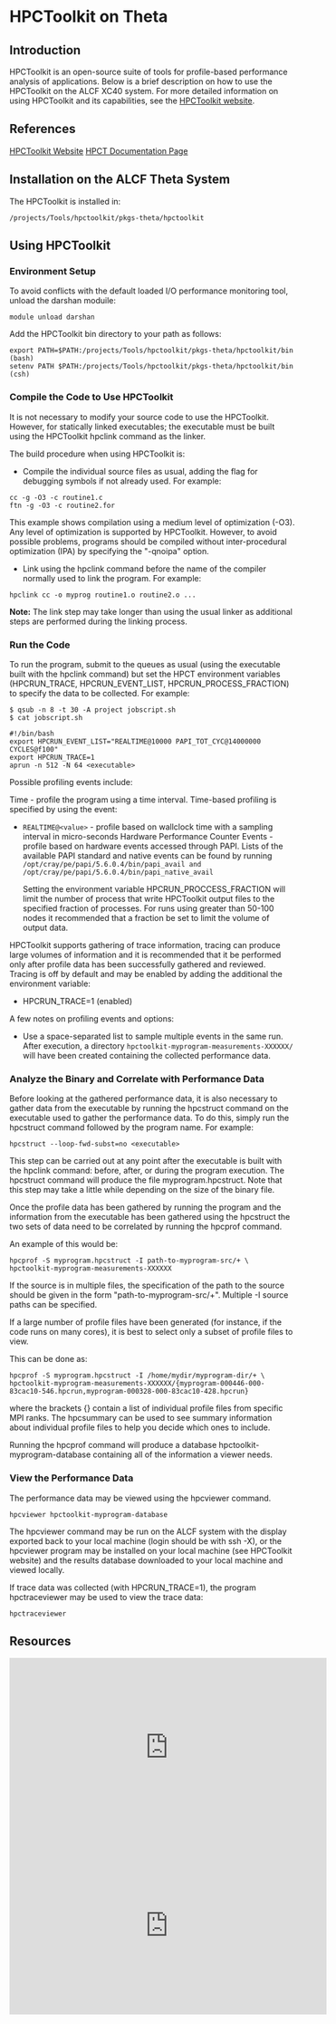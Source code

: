 # HPCToolkit on Theta
## Introduction
HPCToolkit is an open-source suite of tools for profile-based performance analysis of applications. Below is a brief description on how to use the HPCToolkit on the ALCF XC40 system. For more detailed information on using HPCToolkit and its capabilities, see the [HPCToolkit website](http://hpctoolkit.org/).

## References
[HPCToolkit Website](http://hpctoolkit.org)
[HPCT Documentation Page](http://hpctoolkit.org/documentation.html)

## Installation on the ALCF Theta System
The HPCToolkit is installed in:
```
/projects/Tools/hpctoolkit/pkgs-theta/hpctoolkit
```
## Using HPCToolkit
### Environment Setup
To avoid conflicts with the default loaded I/O performance monitoring tool, unload the darshan moduile:
```
module unload darshan
```
Add the HPCToolkit bin directory to your path as follows:
```
export PATH=$PATH:/projects/Tools/hpctoolkit/pkgs-theta/hpctoolkit/bin (bash) 
setenv PATH $PATH:/projects/Tools/hpctoolkit/pkgs-theta/hpctoolkit/bin (csh)
```
### Compile the Code to Use HPCToolkit
It is not necessary to modify your source code to use the HPCToolkit. However, for statically linked executables; the executable must be built using the HPCToolkit hpclink command as the linker.

The build procedure when using HPCToolkit is:
- Compile the individual source files as usual, adding the flag for debugging symbols if not already used. For example:
```
cc -g -O3 -c routine1.c 
ftn -g -O3 -c routine2.for
```
This example shows compilation using a medium level of optimization (-O3). Any level of optimization is supported by HPCToolkit. However, to avoid possible problems, programs should be compiled without inter-procedural optimization (IPA) by specifying the "-qnoipa" option.

- Link using the hpclink command before the name of the compiler normally used to link the program. For example:
```
hpclink cc -o myprog routine1.o routine2.o ...
```
**Note:** The link step may take longer than using the usual linker as additional steps are performed during the linking process.

### Run the Code
To run the program, submit to the queues as usual (using the executable built with the hpclink command) but set the HPCT environment variables (HPCRUN_TRACE, HPCRUN_EVENT_LIST, HPCRUN_PROCESS_FRACTION) to specify the data to be collected. For example:
```
$ qsub -n 8 -t 30 -A project jobscript.sh
$ cat jobscript.sh 

#!/bin/bash 
export HPCRUN_EVENT_LIST="REALTIME@10000 PAPI_TOT_CYC@14000000 CYCLES@f100" 
export HPCRUN_TRACE=1 
aprun -n 512 -N 64 <executable>
```
Possible profiling events include:

Time - profile the program using a time interval. Time-based profiling is specified by using the event:
- ```REALTIME@<value>``` - profile based on wallclock time with a sampling interval <value> in micro-seconds
  Hardware Performance Counter Events - profile based on hardware events accessed through PAPI. Lists of the available PAPI standard and native events can be found by running ```/opt/cray/pe/papi/5.6.0.4/bin/papi_avail and /opt/cray/pe/papi/5.6.0.4/bin/papi_native_avail``` 

  Setting the environment variable HPCRUN_PROCCESS_FRACTION will limit the number of process that write HPCToolkit output files to the specified fraction of processes. For runs using greater than 50-100 nodes it recommended that a fraction be set to limit the volume of output data.

HPCToolkit supports gathering of trace information, tracing can produce large volumes of information and it is recommended that it be performed only after profile data has been successfully gathered and reviewed. Tracing is off by default and may be enabled by adding the additional the environment variable:
 - HPCRUN_TRACE=1 (enabled)
  
A few notes on profiling events and options:
 - Use a space-separated list to sample multiple events in the same run.
  After execution, a directory ```hpctoolkit-myprogram-measurements-XXXXXX/``` will have been created containing the collected performance data.

### Analyze the Binary and Correlate with Performance Data
Before looking at the gathered performance data, it is also necessary to gather data from the executable by running the hpcstruct command on the executable used to gather the performance data. To do this, simply run the hpcstruct command followed by the program name. For example:
```
hpcstruct --loop-fwd-subst=no <executable>
```
This step can be carried out at any point after the executable is built with the hpclink command: before, after, or during the program execution. The hpcstruct command will produce the file myprogram.hpcstruct. Note that this step may take a little while depending on the size of the binary file.

Once the profile data has been gathered by running the program and the information from the executable has been gathered using the hpcstruct the two sets of data need to be correlated by running the hpcprof command. 

An example of this would be:
```
hpcprof -S myprogram.hpcstruct -I path-to-myprogram-src/+ \ 
hpctoolkit-myprogram-measurements-XXXXXX
```
If the source is in multiple files, the specification of the path to the source should be given in the form "path-to-myprogram-src/+". Multiple -I source paths can be specified.

If a large number of profile files have been generated (for instance, if the code runs on many cores), it is best to select only a subset of profile files to view. 

This can be done as:  
```
hpcprof -S myprogram.hpcstruct -I /home/mydir/myprogram-dir/+ \ 
hpctoolkit-myprogram-measurements-XXXXXX/{myprogram-000446-000-83cac10-546.hpcrun,myprogram-000328-000-83cac10-428.hpcrun}
```
  
where the brackets {} contain a list of individual profile files from specific MPI ranks. The hpcsummary can be used to see summary information about individual profile files to help you decide which ones to include.

Running the hpcprof command will produce a database hpctoolkit-myprogram-database containing all of the information a viewer needs.

### View the Performance Data
The performance data may be viewed using the hpcviewer command.
```
hpcviewer hpctoolkit-myprogram-database
```
The hpcviewer command may be run on the ALCF system with the display exported back to your local machine (login should be with ssh -X), or the hpcviewer program may be installed on your local machine (see HPCToolkit website) and the results database downloaded to your local machine and viewed locally.

If trace data was collected (with HPCRUN_TRACE=1), the program hpctraceviewer may be used to view the trace data:
```
hpctraceviewer
```

## Resources 
<iframe width="560" height="315" src="https://www.youtube.com/embed/Y1Ew51tZYOk" title="YouTube video player" frameborder="0" allow="accelerometer; autoplay; clipboard-write; encrypted-media; gyroscope; picture-in-picture" allowfullscreen></iframe>
  
<iframe width="560" height="315" src="https://www.youtube.com/embed/uXRD3PfsaJE" title="YouTube video player" frameborder="0" allow="accelerometer; autoplay; clipboard-write; encrypted-media; gyroscope; picture-in-picture" allowfullscreen></iframe>
  
  

